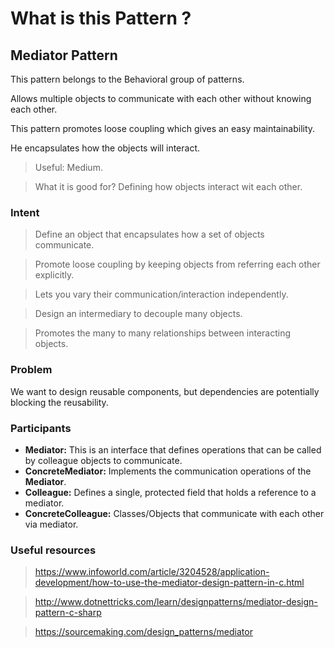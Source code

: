 ﻿# What is this Pattern ?

## Mediator Pattern

This pattern belongs to the Behavioral group of patterns.

Allows multiple objects to communicate with each other without knowing each other. 

This pattern promotes loose coupling which gives an easy maintainability. 

He encapsulates how the objects will interact.

> Useful: Medium. 

> What it is good for? Defining how objects interact wit each other.

### Intent
 
 > Define an object that encapsulates how a set of objects communicate.

 > Promote loose coupling by keeping objects from referring each other explicitly.

 > Lets you vary their communication/interaction independently.
 
 > Design an intermediary to decouple many objects.
 
 > Promotes the many to many relationships between interacting objects.
 
### Problem
 
We want to design reusable components, but dependencies are potentially blocking the reusability.

### Participants

 * __Mediator:__ This is an interface that defines operations that can be called by colleague objects to communicate.
 * __ConcreteMediator:__ Implements the communication operations of the __Mediator__.
 * __Colleague:__ Defines a single, protected field that holds a reference to a mediator.
 * __ConcreteColleague:__ Classes/Objects that communicate with each other via mediator.

### Useful resources

> https://www.infoworld.com/article/3204528/application-development/how-to-use-the-mediator-design-pattern-in-c.html

> http://www.dotnettricks.com/learn/designpatterns/mediator-design-pattern-c-sharp

> https://sourcemaking.com/design_patterns/mediator